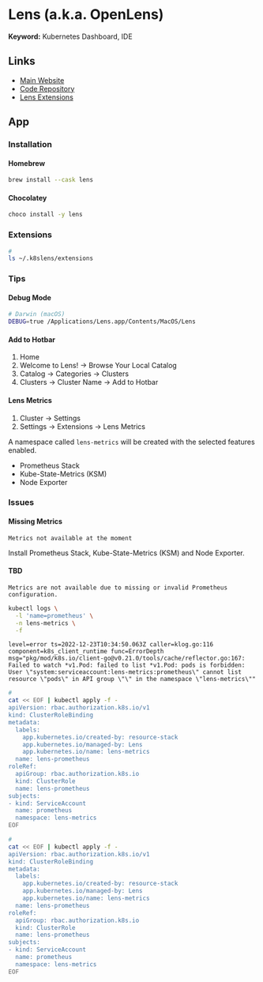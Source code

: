 # Lens (a.k.a. OpenLens)

<!--
https://www.youtube.com/watch?v=zW-E8THfvPY
-->

**Keyword:** Kubernetes Dashboard, IDE

## Links

- [Main Website](https://k8slens.dev/)
- [Code Repository](https://github.com/lensapp/lens)
- [Lens Extensions](https://github.com/lensapp/lens-extensions)

## App

### Installation

#### Homebrew

```sh
brew install --cask lens
```

#### Chocolatey

```sh
choco install -y lens
```

### Extensions

```sh
#
ls ~/.k8slens/extensions
```

### Tips

#### Debug Mode

```sh
# Darwin (macOS)
DEBUG=true /Applications/Lens.app/Contents/MacOS/Lens
```

#### Add to Hotbar

1. Home
2. Welcome to Lens! -> Browse Your Local Catalog
3. Catalog -> Categories -> Clusters
4. Clusters -> Cluster Name -> Add to Hotbar

#### Lens Metrics

1. Cluster -> Settings
2. Settings -> Extensions -> Lens Metrics

A namespace called `lens-metrics` will be created with the selected features enabled.

- Prometheus Stack
- Kube-State-Metrics (KSM)
- Node Exporter

### Issues

#### Missing Metrics

```log
Metrics not available at the moment
```

Install Prometheus Stack, Kube-State-Metrics (KSM) and Node Exporter.

#### TBD

```log
Metrics are not available due to missing or invalid Prometheus configuration.
```

```sh
kubectl logs \
  -l 'name=prometheus' \
  -n lens-metrics \
  -f
```

```log
level=error ts=2022-12-23T10:34:50.063Z caller=klog.go:116 component=k8s_client_runtime func=ErrorDepth msg="pkg/mod/k8s.io/client-go@v0.21.0/tools/cache/reflector.go:167: Failed to watch *v1.Pod: failed to list *v1.Pod: pods is forbidden: User \"system:serviceaccount:lens-metrics:prometheus\" cannot list resource \"pods\" in API group \"\" in the namespace \"lens-metrics\""
```

```sh
#
cat << EOF | kubectl apply -f -
apiVersion: rbac.authorization.k8s.io/v1
kind: ClusterRoleBinding
metadata:
  labels:
    app.kubernetes.io/created-by: resource-stack
    app.kubernetes.io/managed-by: Lens
    app.kubernetes.io/name: lens-metrics
  name: lens-prometheus
roleRef:
  apiGroup: rbac.authorization.k8s.io
  kind: ClusterRole
  name: lens-prometheus
subjects:
- kind: ServiceAccount
  name: prometheus
  namespace: lens-metrics
EOF

#
cat << EOF | kubectl apply -f -
apiVersion: rbac.authorization.k8s.io/v1
kind: ClusterRoleBinding
metadata:
  labels:
    app.kubernetes.io/created-by: resource-stack
    app.kubernetes.io/managed-by: Lens
    app.kubernetes.io/name: lens-metrics
  name: lens-prometheus
roleRef:
  apiGroup: rbac.authorization.k8s.io
  kind: ClusterRole
  name: lens-prometheus
subjects:
- kind: ServiceAccount
  name: prometheus
  namespace: lens-metrics
EOF
```
